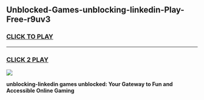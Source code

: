 
## Unblocked-Games-unblocking-linkedin-Play-Free-r9uv3
<h3>
<a href="https://premium76.site?title=unblocking-linkedin&ref=21A">CLICK TO PLAY</a></h3>
<hr>

<h3>
<a href="https://premium76.site?title=unblocking-linkedin&ref=21A">CLICK 2 PLAY</a>
  
</h3>

<a href="https://premium76.site?title=unblocking-linkedin&ref=21A"><img src="https://clearcache.store/games.png"></a>


**unblocking-linkedin games unblocked: Your Gateway to Fun and Accessible Online Gaming**
